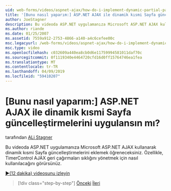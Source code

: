```yaml
---
uid: web-forms/videos/aspnet-ajax/how-do-i-implement-dynamic-partial-page-updates-with-aspnet-ajax
title: '[Bunu nasıl yaparım:] ASP.NET AJAX ile dinamik kısmi Sayfa güncelleştirmelerini uygulansın mı? | Microsoft Docs'
author: JoeStagner
description: Bu videoda ASP.NET uygulamanıza Microsoft ASP.NET AJAX kullanarak dinamik kısmi Sayfa güncelleştirmelerini eklemek öğreneceksiniz. Özellikle, değerlendirdiğiniz göreceğiniz...
ms.author: riande
ms.date: 01/25/2007
ms.assetid: 7559a912-2753-4866-a140-a4c6cefee00c
msc.legacyurl: /web-forms/videos/aspnet-ajax/how-do-i-implement-dynamic-partial-page-updates-with-aspnet-ajax
msc.type: video
ms.openlocfilehash: c032609a440ea8cb0d6e11759994581011daf70c
ms.sourcegitcommit: 0f1119340e4464720cfd16d0ff15764746ea1fea
ms.translationtype: MT
ms.contentlocale: tr-TR
ms.lasthandoff: 04/09/2019
ms.locfileid: "59410207"
---
```

# <a name="how-do-i-implement-dynamic-partial-page-updates-with-aspnet-ajax"></a>[Bunu nasıl yaparım:] ASP.NET AJAX ile dinamik kısmi Sayfa güncelleştirmelerini uygulansın mı?

tarafından [ALi Stagner](https://github.com/JoeStagner)

Bu videoda ASP.NET uygulamanıza Microsoft ASP.NET AJAX kullanarak dinamik kısmi Sayfa güncelleştirmelerini eklemek öğreneceksiniz. Özellikle, TimerControl AJAX geri çağırmaları sıklığını yönetmek için nasıl kullanılacağını görürsünüz.

[&#9654;(12 dakika) videosunu izleyin](https://channel9.msdn.com/Blogs/ASP-NET-Site-Videos/how-do-i-implement-dynamic-partial-page-updates-with-aspnet-ajax)

> [!div class="step-by-step"]
> [Önceki](how-do-i-get-started-with-aspnet-ajax.md)
> [İleri](how-do-i-make-client-side-network-callbacks-with-aspnet-ajax.md)
